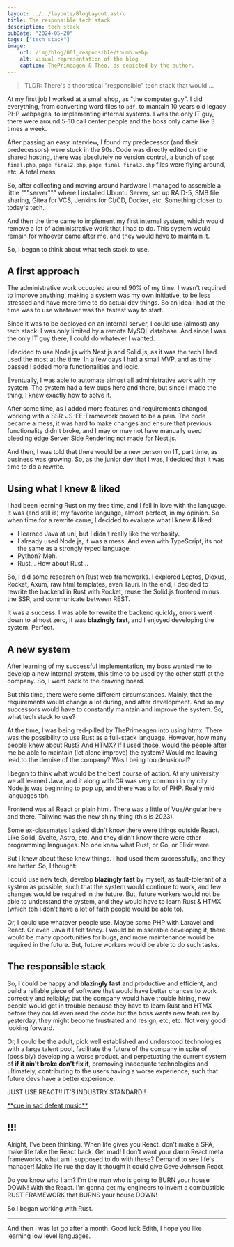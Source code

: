 ```yaml
---
layout: ../../layouts/BlogLayout.astro
title: The responsible tech stack
description: tech stack
pubDate: "2024-05-20"
tags: ["tech stack"]
image: 
    url: /img/blog/001_responsible/thumb.webp
    alt: Visual representation of the blog
    caption: ThePrimeagen & Theo, as depicted by the author.
---
```


> TLDR: There's a theoretical "responsible" tech stack that would
> ...

At my first job I worked at a small shop, as "the computer guy". I did
everything, from converting word files to `pdf`, to mantain 10 years old
legacy PHP webpages, to implementing internal systems.
I was the only IT guy, there were around 5-10 call center people and
the boss only came like 3 times a week.

After passing an easy interview, I found my predecessor (and their
predecessors) were stuck in the 90s. Code was directly edited on the
shared hosting, there was absolutely no version control, a bunch of
`page final.php`, `page final2.php`, `page final final3.php` files were
flying around, etc. A total mess.

So, after collecting and moving around hardware I managed to assemble a
little """server""" where I installed Ubuntu Server, set up RAID-5,
SMB file sharing, Gitea for VCS, Jenkins for CI/CD, Docker, etc.
Something closer to today's tech.

And then the time came to implement my first internal system, which
would remove a lot of administrative work that I had to do. This system
would remain for whoever came after me, and they would have to maintain
it.

So, I began to think about what tech stack to use.


## A first approach

The administrative work occupied around 90% of my time. I wasn't required
to improve anything, making a system was my own initiative, to be less
stressed and have more time to do actual dev things. So an idea I had
at the time was to use whatever was the fastest way to start.

Since it was to be deployed on an internal server, I could use (almost)
any tech stack. I was only limited by a remote MySQL database. And since
I was the only IT guy there, I could do whatever I wanted.


I decided to use Node.js with Nest.js and Solid.js, as it was the
tech I had used the most at the time. In a few days I had a small MVP,
and as time passed I added more functionalities and logic.

Eventually, I was able to automate almost all administrative work with
my system. The system had a few bugs here and there, but since I made
the thing, I knew exactly how to solve it.

After some time, as I added more features and requirements changed,
working with a SSR-JS-FE-Framework proved to be a pain. The code
became a mess, it was hard to make changes and ensure that previous
functionality didn't broke, and I may or may not have manually used
bleeding edge Server Side Rendering not made for Nest.js.

And then, I was told that there would be a new person on IT, part time,
as business was growing. So, as the junior dev that I was, I decided
that it was time to do a rewrite.

## Using what I knew & liked

I had been learning Rust on my free time, and I fell in love with the
language. It was (and still is) my favorite language, almost perfect,
in my opinion. So when time for a rewrite came, I decided to evaluate
what I knew & liked:

- I learned Java at uni, but I didn't really like the verbosity.
- I already used Node.js, it was a mess. And even with TypeScript,
    its not the same as a strongly typed language.
- Python? Meh.
- Rust... How about Rust...

So, I did some research on Rust web frameworks. I explored Leptos,
Dioxus, Rocket, Axum, raw html templates, even Tauri. In the end, I
decided to rewrite the backend in Rust with Rocket, reuse the
Solid.js frontend minus the SSR, and communicate between REST.

It was a success. I was able to rewrite the backend quickly,
errors went down to almost zero, it was **blazingly fast**, and I
enjoyed developing the system. Perfect.


## A new system

After learning of my successful implementation, my boss wanted me
to develop a new internal system, this time to be used by the other
staff at the company. So, I went back to the drawing board.

But this time, there were some different circumstances. Mainly, that
the requirements would change a lot during, and after development.
And so my successors would have to constantly maintain and improve
the system. So, what tech stack to use?

At the time, I was being red-pilled by ThePrimeagen into using htmx.
There was the possibility to use Rust as a full-stack language.
However, how many people knew about Rust? And HTMX? If I used those,
would the people after me be able to maintain (let alone improve)
the system? Would me leaving lead to the demise of the company?
Was I being too delusional?

I began to think what would be the best course of action. At my
university we all learned Java, and it along with C# was very common
in my city. Node.js was beginning to pop up, and there was a lot
of PHP. Really mid languages tbh.

Frontend was all React or plain html. There was a little of Vue/Angular
here and there. Tailwind was the new shiny thing (this is 2023).

Some ex-classmates I asked didn't know there were things outside React.
Like Solid, Svelte, Astro, etc. And they didn't know there were other
programming languages. No one knew what Rust, or Go, or Elixir were.

But I knew about these knew things. I had used them successfully, and
they are better. So, I thought:

I could use new tech, develop **blazingly fast** by myself, as fault-tolerant
of a system as possible, such that the system would continue to work,
and few changes would be required in the future. But, future workers
would not be able to understand the system, and they would have to learn
Rust & HTMX (which tbh I don't have a lot of faith people would be able to).

Or, I could use whatever people use. Maybe some PHP with Laravel and React.
Or even Java if I felt fancy. I would be misserable developing it,
there would be many opportunities for bugs, and more maintenance would
be required in the future. But, future workers would be able to do such
tasks.


## The responsible stack

So, **I** could be happy and **blazingly fast** and productive and efficient,
and build a reliable piece of software that would have better chances to work
correctly and reliably;
but the company would have trouble hiring, new people would get in trouble
because they have to learn Rust and HTMX before they could even read the code but
the boss wants new features by yesterday, they might become frustrated and
resign, etc, etc. Not very good looking forward.

Or, I could be the adult, pick well established and understood technologies
with a large talent pool, facilitate the future of the company in spite of
(possibly) developing a worse product, and perpetuating the current system
of **if it ain't broke don't fix it**, promoving inadequate technologies
and ultimately, contributing to the users having a worse experience, such
that future devs have a better experience.

JUST USE REACT!! IT'S INDUSTRY STANDARD!!

[\*\*cue in sad defeat music\*\*](https://www.youtube.com/watch?v=XdofmoYcJNE)

## !!!

Alright, I've been thinking. When life gives you React, don't make a
SPA, make life take the React back. Get mad! I don't want your damn
React meta frameworks, what am I supposed to do with these?
Demand to see life's manager! Make life rue the day it thought it could
give ~~Cave Johnson~~ React.

Do you know who I am? I'm the man who is going to BURN your house DOWN! With the
React. I'm gonna get my engineers to invent a combustible RUST FRAMEWORK
that BURNS your house DOWN!

So I began working with Rust.

---

And then I was let go after a month. Good luck Edith, I hope you like learning low level languages.







